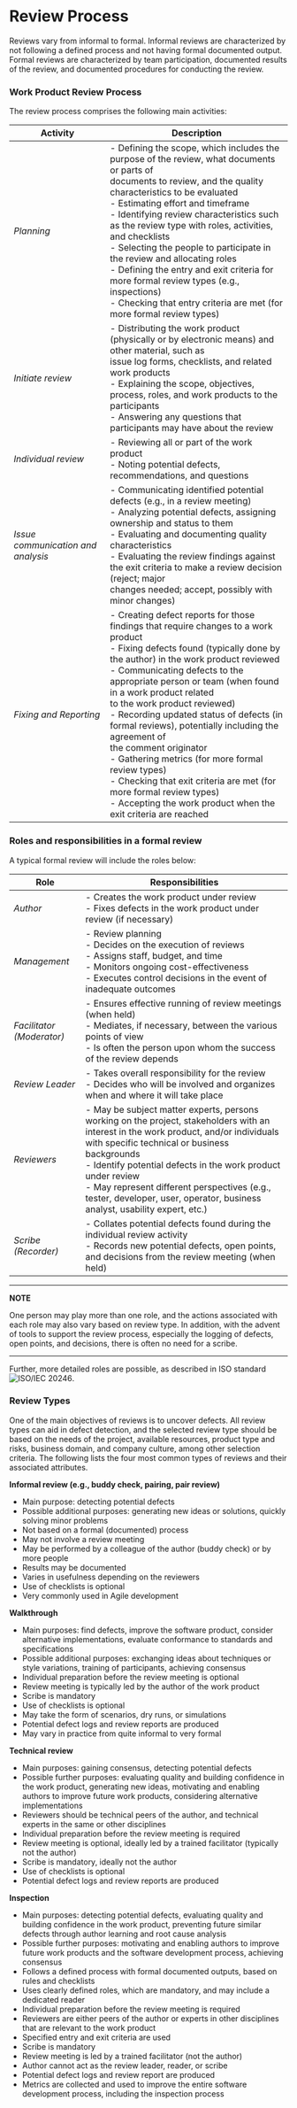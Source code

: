 # Review Process

Reviews vary from informal to formal. Informal reviews are characterized by not following a defined
process and not having formal documented output. Formal reviews are characterized by team
participation, documented results of the review, and documented procedures for conducting the review. 

### Work Product Review Process

The review process comprises the following main activities:

| Activity                           | Description                                                                                                                                                                                                                                                                                                                                                                                                                                                                                                                                                                                                                                         |
|------------------------------------|-----------------------------------------------------------------------------------------------------------------------------------------------------------------------------------------------------------------------------------------------------------------------------------------------------------------------------------------------------------------------------------------------------------------------------------------------------------------------------------------------------------------------------------------------------------------------------------------------------------------------------------------------------|
| *Planning*                         | - Defining the scope, which includes the purpose of the review, what documents or parts of<br>documents to review, and the quality characteristics to be evaluated <br>- Estimating effort and timeframe <br>- Identifying review characteristics such as the review type with roles, activities, and checklists <br>- Selecting the people to participate in the review and allocating roles <br>- Defining the entry and exit criteria for more formal review types (e.g., inspections) <br>- Checking that entry criteria are met (for more formal review types)                                                                                 |
| *Initiate review*                  | - Distributing the work product (physically or by electronic means) and other material, such as<br>issue log forms, checklists, and related work products <br>- Explaining the scope, objectives, process, roles, and work products to the participants <br>- Answering any questions that participants may have about the review                                                                                                                                                                                                                                                                                                                   |
| *Individual review*                | - Reviewing all or part of the work product <br>- Noting potential defects, recommendations, and questions                                                                                                                                                                                                                                                                                                                                                                                                                                                                                                                                          |
| *Issue communication and analysis* | - Communicating identified potential defects (e.g., in a review meeting) <br>- Analyzing potential defects, assigning ownership and status to them <br>- Evaluating and documenting quality characteristics <br>- Evaluating the review findings against the exit criteria to make a review decision (reject; major<br>changes needed; accept, possibly with minor changes)                                                                                                                                                                                                                                                                         |
| *Fixing and Reporting*             | - Creating defect reports for those findings that require changes to a work product <br>- Fixing defects found (typically done by the author) in the work product reviewed <br>- Communicating defects to the appropriate person or team (when found in a work product related<br>to the work product reviewed) <br>- Recording updated status of defects (in formal reviews), potentially including the agreement of<br>the comment originator <br>- Gathering metrics (for more formal review types) <br>- Checking that exit criteria are met (for more formal review types) <br>- Accepting the work product when the exit criteria are reached |


### Roles and responsibilities in a formal review 

A typical formal review will include the roles below: 

| Role                      | Responsibilities                                                                                                                                                                                                                                                                                                                                                                        |
|---------------------------|-----------------------------------------------------------------------------------------------------------------------------------------------------------------------------------------------------------------------------------------------------------------------------------------------------------------------------------------------------------------------------------------|
| *Author*                  | - Creates the work product under review<br>- Fixes defects in the work product under review (if necessary)                                                                                                                                                                                                                                                                              |
| *Management*              | - Review planning <br>- Decides on the execution of reviews <br>- Assigns staff, budget, and time <br>- Monitors ongoing cost-effectiveness <br>- Executes control decisions in the event of inadequate outcomes                                                                                                                                                                        |
| *Facilitator (Moderator)* | - Ensures effective running of review meetings (when held) <br>- Mediates, if necessary, between the various points of view <br>- Is often the person upon whom the success of the review depends                                                                                                                                                                                       |
| *Review Leader*           | - Takes overall responsibility for the review <br>- Decides who will be involved and organizes when and where it will take place                                                                                                                                                                                                                                                        |
| *Reviewers*               | - May be subject matter experts, persons working on the project, stakeholders with an interest in the work product, and/or individuals with specific technical or business backgrounds <br>- Identify potential defects in the work product under review <br>- May represent different perspectives (e.g., tester, developer, user, operator, business analyst, usability expert, etc.) |
| *Scribe (Recorder)*       | - Collates potential defects found during the individual review activity <br>- Records new potential defects, open points, and decisions from the review meeting (when held)                                                                                                                                                                                                            |

---
**NOTE**

One person may play more than one role, and the actions associated with each role
may also vary based on review type. In addition, with the advent of tools to support the review process,
especially the logging of defects, open points, and decisions, there is often no need for a scribe. 

---

Further, more detailed roles are possible, as described in ISO standard ![ISO/IEC 20246]("https://www.iso.org/standard/67407.html").


### Review Types 

One of the main objectives of reviews is to uncover defects. All review types can aid in defect detection, and the selected review type should be based on the needs of the project, available resources, product type and risks, business domain, and company culture, among other selection criteria. The following lists the four most common types of reviews and their associated attributes.

**Informal review (e.g., buddy check, pairing, pair review)** 

- Main purpose: detecting potential defects 
- Possible additional purposes: generating new ideas or solutions, quickly solving minor problems 
- Not based on a formal (documented) process 
- May not involve a review meeting 
- May be performed by a colleague of the author (buddy check) or by more people 
- Results may be documented 
- Varies in usefulness depending on the reviewers 
- Use of checklists is optional 
- Very commonly used in Agile development

**Walkthrough**

- Main purposes: find defects, improve the software product, consider alternative implementations,
evaluate conformance to standards and specifications 
- Possible additional purposes: exchanging ideas about techniques or style variations, training of
participants, achieving consensus 
- Individual preparation before the review meeting is optional 
- Review meeting is typically led by the author of the work product 
- Scribe is mandatory 
- Use of checklists is optional 
- May take the form of scenarios, dry runs, or simulations 
- Potential defect logs and review reports are produced 
- May vary in practice from quite informal to very formal

**Technical review** 

- Main purposes: gaining consensus, detecting potential defects 
- Possible further purposes: evaluating quality and building confidence in the work product,
generating new ideas, motivating and enabling authors to improve future work products,
considering alternative implementations 
- Reviewers should be technical peers of the author, and technical experts in the same or other
disciplines 
- Individual preparation before the review meeting is required 
- Review meeting is optional, ideally led by a trained facilitator (typically not the author) 
- Scribe is mandatory, ideally not the author 
- Use of checklists is optional 
- Potential defect logs and review reports are produced 

**Inspection**

- Main purposes: detecting potential defects, evaluating quality and building confidence in the work
product, preventing future similar defects through author learning and root cause analysis 
- Possible further purposes: motivating and enabling authors to improve future work products and
the software development process, achieving consensus 
- Follows a defined process with formal documented outputs, based on rules and checklists 
- Uses clearly defined roles,  which are mandatory, and may include a dedicated reader 
- Individual preparation before the review meeting is required 
- Reviewers are either peers of the author or experts in other disciplines that are relevant to the
work product 
- Specified entry and exit criteria are used 
- Scribe is mandatory 
- Review meeting is led by a trained facilitator (not the author)
- Author cannot act as the review leader, reader, or scribe 
- Potential defect logs and review report are produced 
- Metrics are collected and used to improve the entire software development process, including the
inspection process 

